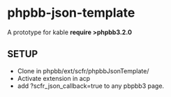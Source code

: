 # phpbb-json-template 
A prototype for kable
**require >phpbb3.2.0**

## SETUP
- Clone in phpbb/ext/scfr/phpbbJsonTemplate/
- Activate extension in acp
- add ?scfr_json_callback=true to any pbpbb3 page.
